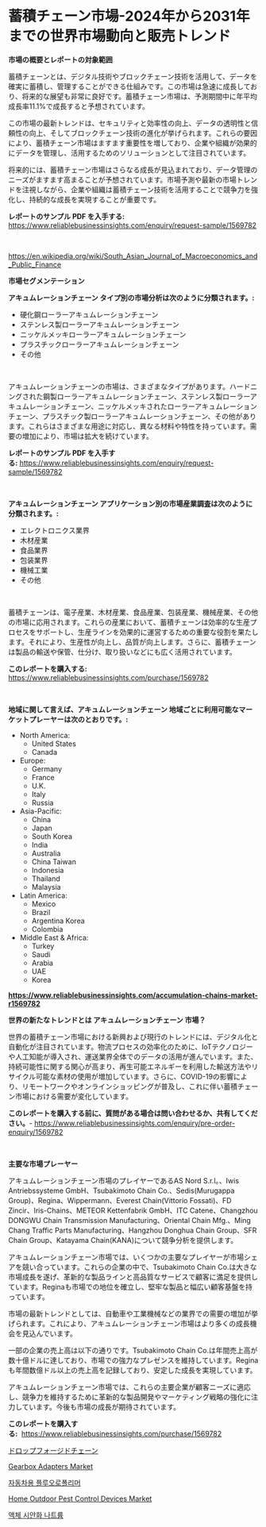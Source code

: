 <p><h1>蓄積チェーン市場-2024年から2031年までの世界市場動向と販売トレンド</h1></p><p><strong>市場の概要とレポートの対象範囲</strong></p>
<p><p>蓄積チェーンとは、デジタル技術やブロックチェーン技術を活用して、データを確実に蓄積し、管理することができる仕組みです。この市場は急速に成長しており、将来的な展望も非常に良好です。蓄積チェーン市場は、予測期間中に年平均成長率11.1%で成長すると予想されています。</p><p>この市場の最新トレンドは、セキュリティと効率性の向上、データの透明性と信頼性の向上、そしてブロックチェーン技術の進化が挙げられます。これらの要因により、蓄積チェーン市場はますます重要性を増しており、企業や組織が効果的にデータを管理し、活用するためのソリューションとして注目されています。</p><p>将来的には、蓄積チェーン市場はさらなる成長が見込まれており、データ管理のニーズがますます高まることが予想されています。市場予測や最新の市場トレンドを注視しながら、企業や組織は蓄積チェーン技術を活用することで競争力を強化し、持続的な成長を実現することが重要です。</p></p>
<p><strong>レポートのサンプル PDF を入手する:</strong> <a href="https://www.reliablebusinessinsights.com/enquiry/request-sample/1569782">https://www.reliablebusinessinsights.com/enquiry/request-sample/1569782</a></p>
<p>&nbsp;</p>
<p><a href="https://en.wikipedia.org/wiki/South_Asian_Journal_of_Macroeconomics_and_Public_Finance">https://en.wikipedia.org/wiki/South_Asian_Journal_of_Macroeconomics_and_Public_Finance</a></p>
<p><strong>市場セグメンテーション</strong></p>
<p><strong>アキュムレーションチェーン タイプ別の市場分析は次のように分類されます。:</strong></p>
<p><ul><li>硬化鋼ローラーアキュムレーションチェーン</li><li>ステンレス製ローラーアキュムレーションチェーン</li><li>ニッケルメッキローラーアキュムレーションチェーン</li><li>プラスチックローラーアキュムレーションチェーン</li><li>その他</li></ul></p>
<p>&nbsp;</p>
<p><p>アキュムレーションチェーンの市場は、さまざまなタイプがあります。ハードニングされた鋼製ローラーアキュムレーションチェーン、ステンレス製ローラーアキュムレーションチェーン、ニッケルメッキされたローラーアキュムレーションチェーン、プラスチック製ローラーアキュムレーションチェーン、その他があります。これらはさまざまな用途に対応し、異なる材料や特性を持っています。需要の増加により、市場は拡大を続けています。</p></p>
<p><strong>レポートのサンプル PDF を入手する:</strong>&nbsp;<a href="https://www.reliablebusinessinsights.com/enquiry/request-sample/1569782">https://www.reliablebusinessinsights.com/enquiry/request-sample/1569782</a></p>
<p>&nbsp;</p>
<p><strong> アキュムレーションチェーン アプリケーション別の市場産業調査は次のように分類されます。:</strong></p>
<p><ul><li>エレクトロニクス業界</li><li>木材産業</li><li>食品業界</li><li>包装業界</li><li>機械工業</li><li>その他</li></ul></p>
<p>&nbsp;</p>
<p><p>蓄積チェーンは、電子産業、木材産業、食品産業、包装産業、機械産業、その他の市場に応用されます。これらの産業において、蓄積チェーンは効率的な生産プロセスをサポートし、生産ラインを効果的に運営するための重要な役割を果たします。それにより、生産性が向上し、品質が向上します。さらに、蓄積チェーンは製品の輸送や保管、仕分け、取り扱いなどにも広く活用されています。</p></p>
<p><strong>このレポートを購入する:</strong>&nbsp; <a href="https://www.reliablebusinessinsights.com/purchase/1569782">https://www.reliablebusinessinsights.com/purchase/1569782</a></p>
<p>&nbsp;</p>
<p><strong>地域に関して言えば、アキュムレーションチェーン 地域ごとに利用可能なマーケットプレーヤーは次のとおりです。:</strong></p>
<p><ul>
    <li>
        North America:
        <ul>
            <li>United States</li>
            <li>Canada</li>
        </ul>
    </li>
    <li>
        Europe:
        <ul>
            <li>Germany</li>
            <li>France</li>
            <li>U.K.</li>
            <li>Italy</li>
            <li>Russia</li>
        </ul>
    </li>
    <li>
        Asia-Pacific:
        <ul>
            <li>China</li>
            <li>Japan</li>
            <li>South Korea</li>
            <li>India</li>
            <li>Australia</li>
            <li>China Taiwan</li>
            <li>Indonesia</li>
            <li>Thailand</li>
            <li>Malaysia</li>
        </ul>
    </li>
    <li>
        Latin America:
        <ul>
            <li>Mexico</li>
            <li>Brazil</li>
            <li>Argentina Korea</li>
            <li>Colombia</li>
        </ul>
    </li>
    <li>
        Middle East & Africa:
        <ul>
            <li>Turkey</li>
            <li>Saudi</li>
            <li>Arabia</li>
            <li>UAE</li>
            <li>Korea</li>
        </ul>
    </li>
    </ul></p>
<p><strong><a href="https://www.reliablebusinessinsights.com/accumulation-chains-market-r1569782">https://www.reliablebusinessinsights.com/accumulation-chains-market-r1569782</a></strong>&nbsp;</p>
<p><strong>世界の新たなトレンドとは アキュムレーションチェーン 市場？</strong></p>
<p><p>世界の蓄積チェーン市場における新興および現行のトレンドには、デジタル化と自動化が注目されています。物流プロセスの効率化のために、IoTテクノロジーや人工知能が導入され、運送業界全体でのデータの活用が進んでいます。また、持続可能性に関する関心が高まり、再生可能エネルギーを利用した輸送方法やリサイクル可能な素材の使用が増加しています。さらに、COVID-19の影響により、リモートワークやオンラインショッピングが普及し、これに伴い蓄積チェーン市場における需要が変化しています。</p></p>
<p><strong>このレポートを購入する前に、質問がある場合は問い合わせるか、共有してください。</strong>- <a href="https://www.reliablebusinessinsights.com/enquiry/pre-order-enquiry/1569782">https://www.reliablebusinessinsights.com/enquiry/pre-order-enquiry/1569782</a></p>
<p>&nbsp;</p>
<p><strong>主要な市場プレーヤー</strong></p>
<p><p>アキュムレーションチェーン市場のプレイヤーであるAS Nord S.r.l。、Iwis Antriebssysteme GmbH、Tsubakimoto Chain Co.、Sedis(Murugappa Group)、Regina、Wippermann、Everest Chain(Vittorio Fossati)、FD Zincir、Iris-Chains、METEOR Kettenfabrik GmbH、ITC Catene、Changzhou DONGWU Chain Transmission Manufacturing、Oriental Chain Mfg.、Ming Chang Traffic Parts Manufacturing、Hangzhou Donghua Chain Group、SFR Chain Group、Katayama Chain(KANA)について競争分析を提供します。</p><p>アキュムレーションチェーン市場では、いくつかの主要なプレイヤーが市場シェアを競い合っています。これらの企業の中で、Tsubakimoto Chain Co.は大きな市場成長を遂げ、革新的な製品ラインと高品質なサービスで顧客に満足を提供しています。Reginaも市場での地位を確立し、堅牢な製品と幅広い顧客基盤を持っています。</p><p>市場の最新トレンドとしては、自動車や工業機械などの業界での需要の増加が挙げられます。これにより、アキュムレーションチェーン市場はより多くの成長機会を見込んでいます。</p><p>一部の企業の売上高は以下の通りです。Tsubakimoto Chain Co.は年間売上高が数十億ドルに達しており、市場での強力なプレゼンスを維持しています。Reginaも年間数億ドル以上の売上高を記録しており、安定した成長を実現しています。</p><p>アキュムレーションチェーン市場では、これらの主要企業が顧客ニーズに適応し、競争力を維持するために革新的な製品開発やマーケティング戦略の強化に注力しています。今後も市場の成長が期待されています。</p></p>
<p><strong>このレポートを購入する:</strong>&nbsp;&nbsp;<a href="https://www.reliablebusinessinsights.com/purchase/1569782">https://www.reliablebusinessinsights.com/purchase/1569782</a></p>
<p><p><a href="https://github.com/mohamedbakry57/Market-Research-Report-List-4/blob/main/4293143156872.md">ドロップフォージドチェーン</a></p><p><a href="https://github.com/amirvaghari/Market-Research-Report-List-1/blob/main/gearbox-adapters-market.md">Gearbox Adapters Market</a></p><p><a href="https://github.com/Gregost89076vddcv/Market-Research-Report-List-1/blob/main/2631922168118.md">자동차용 플루오로폴리머</a></p><p><a href="https://issuu.com/reportprime-2/docs/home-outdoor-pest-control-devices-market-size-2030">Home Outdoor Pest Control Devices Market</a></p><p><a href="https://github.com/dollarearner151/Market-Research-Report-List-1/blob/main/4224350168119.md">액체 시안화 나트륨</a></p></p>